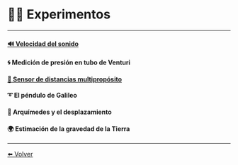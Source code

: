 # 👩‍🔬 Experimentos

---

#### [🔊 Velocidad del sonido](VelSonido)

#### 🌀 Medición de presión en tubo de Venturi

#### [🎢 Sensor de distancias multipropósito](SensorDistancia)

#### ➰ El péndulo de Galileo

#### 👑 Arquímedes y el desplazamiento

#### 🌍️ Estimación de la gravedad de la Tierra

---

[⬅️ Volver](./)
